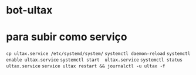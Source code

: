 # bot-ultax

# para subir como serviço
`cp ultax.service /etc/systemd/system/`
`systemctl daemon-reload`
`systemctl enable ultax.service`
`systemctl start  ultax.service`
`systemctl status ultax.service`
`service ultax restart && journalctl -u ultax -f`
